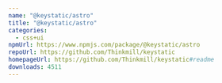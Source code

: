 ```yaml
---
name: "@keystatic/astro"
title: "@keystatic/astro"
categories:
  - css+ui
npmUrl: https://www.npmjs.com/package/@keystatic/astro
repoUrl: https://github.com/Thinkmill/keystatic
homepageUrl: https://github.com/Thinkmill/keystatic#readme
downloads: 4511
---
```

